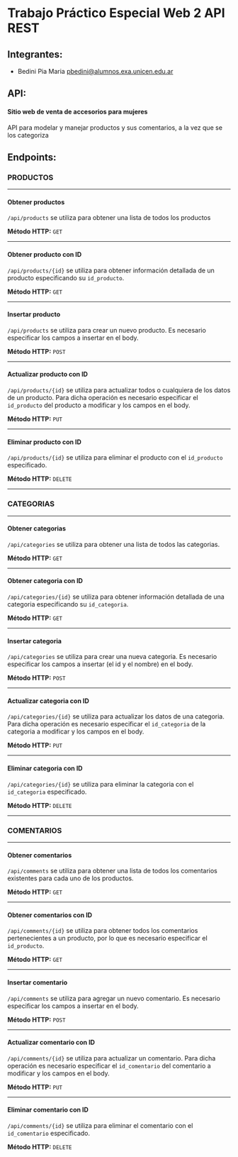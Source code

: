 # Trabajo Práctico Especial Web 2 API REST

## Integrantes:
- Bedini Pia Maria pbedini@alumnos.exa.unicen.edu.ar

## API:
#### Sitio web de venta de accesorios para mujeres
API para modelar y manejar productos y sus comentarios, a la vez que se los categoriza

## Endpoints:

### PRODUCTOS

---

#### Obtener productos
`/api/products` se utiliza para obtener una lista de todos los productos

**Método HTTP:** `GET`

---

#### Obtener producto con ID
`/api/products/{id}` se utiliza para obtener información detallada de un producto especificando su `id_producto`.

**Método HTTP:** `GET`

---

#### Insertar producto
`/api/products` se utiliza para crear un nuevo producto. Es necesario especificar los campos a insertar en el body.

**Método HTTP:** `POST`

---

#### Actualizar producto con ID
`/api/products/{id}` se utiliza para actualizar todos o cualquiera de los datos de un producto. Para dicha operación es necesario especificar el `id_producto` del producto a modificar y los campos en el body.

**Método HTTP:** `PUT`

---

#### Eliminar producto con ID
`/api/products/{id}` se utiliza para eliminar el producto con el `id_producto` especificado.

**Método HTTP:** `DELETE`

---

### CATEGORIAS

---

#### Obtener categorias
`/api/categories` se utiliza para obtener una lista de todos las categorias.

**Método HTTP:** `GET`

---

#### Obtener categoria con ID
`/api/categories/{id}` se utiliza para obtener información detallada de una categoria especificando su `id_categoria`.

**Método HTTP:** `GET`

---

#### Insertar categoria
`/api/categories` se utiliza para crear una nueva categoria. Es necesario especificar los campos a insertar (el id y el nombre) en el body.

**Método HTTP:** `POST`

---

#### Actualizar categoria con ID
`/api/categories/{id}` se utiliza para actualizar los datos de una categoria. Para dicha operación es necesario especificar el `id_categoria` de la categoria a modificar y los campos en el body.

**Método HTTP:** `PUT`

---

#### Eliminar categoria con ID
`/api/categories/{id}` se utiliza para eliminar la categoria con el `id_categoria` especificado.

**Método HTTP:** `DELETE`

---

### COMENTARIOS

---

#### Obtener comentarios
`/api/comments` se utiliza para obtener una lista de todos los comentarios existentes para cada uno de los productos.

**Método HTTP:** `GET`

---

#### Obtener comentarios con ID
`/api/comments/{id}` se utiliza para obtener todos los comentarios pertenecientes a un producto, por lo que es necesario especificar el `id_producto`.

**Método HTTP:** `GET`

---

#### Insertar comentario
`/api/comments` se utiliza para agregar un nuevo comentario. Es necesario especificar los campos a insertar en el body.

**Método HTTP:** `POST`

---

#### Actualizar comentario con ID
`/api/comments/{id}` se utiliza para actualizar un comentario. Para dicha operación es necesario especificar el `id_comentario` del comentario a modificar y los campos en el body.

**Método HTTP:** `PUT`

---

#### Eliminar comentario con ID
`/api/comments/{id}` se utiliza para eliminar el comentario con el `id_comentario` especificado.

**Método HTTP:** `DELETE`

